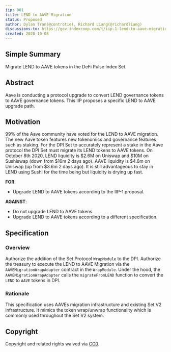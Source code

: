 ```yaml
---
iip: 001
title: LEND to AAVE Migration
status: Proposed
author: Dylan Tran(@controtie), Richard Liang(@richardliang)
discussions-to: https://gov.indexcoop.com/t/iip-1-lend-to-aave-migration/64
created: 2020-10-08
---
```


## Simple Summary
Migrate LEND to AAVE tokens in the DeFi Pulse Index Set.

## Abstract
Aave is conducting a protocol upgrade to convert LEND governance tokens to AAVE governance tokens.
This IIP proposes a specific LEND to AAVE upgrade path.

## Motivation
99% of the Aave community have voted for the LEND to AAVE migration. The new Aave token features new tokenomics and governance features such as staking. For the DPI Set to accurately represent a stake in the Aave protocol the DPI Set must migrate its LEND tokens to AAVE tokens.
On October 8th 2020, LEND liquidity is $2.6M on Uniswap and $10M on Sushiswap (down from $16m 2 days ago). AAVE liquidity is $4.6m on Uniswap (up from $3.6m 2 days ago). It is still advantageous to stay in LEND using Sushi for the time being but liquidity is drying up fast.

**FOR**:
* Upgrade LEND to AAVE tokens according to the IIP-1 proposal.
 
**AGAINST**:
* Do not upgrade LEND to AAVE tokens.
* Upgrade LEND to AAVE tokens according to a different specification.

## Specification
### Overview
Authorize the addition of the Set Protocol `WrapModule` to the DPI. Authorize the treasury to execute the LEND to AAVE Migration via the `AAVEMigrationWrapAdapter` contract in the `WrapModule`. Under the hood, the `AAVEMigrationWrapAdapter` calls the `migrateFromLEND` function to convert the `LEND` to `AAVE` tokens in DPI.

### Rationale
This specification uses AAVEs migration infrastructure and existing Set V2 infrastructure. It mimics the token wrap/unwrap functionality which is commonly used throughout the Set V2 system.

## Copyright
Copyright and related rights waived via [CC0](https://creativecommons.org/publicdomain/zero/1.0/).
